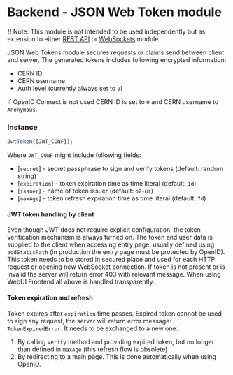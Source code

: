 # Backend - JSON Web Token module

**!!** Note: This module is not intended to be used independently but as extension to either [REST API](http-server.md) or [WebSockets](websockets.md) module.

JSON Web Tokens module secures requests or claims send between client and server.
The generated tokens includes following encrypted information:
 * CERN ID
 * CERN username
 * Auth level (currently always set to `0`)

If OpenID Connect is not used CERN ID is set to `0` and CERN username to `Anonymous`.

### Instance
```js
JwtToken([JWT_CONF]);
```
Where
 `JWT_CONF` might include following fields:
   * [`secret`] - secret passphrase to sign and verify tokens (default: random string)
   * [`expiration`] - token expiration time as time literal (default: `1d`)
   * [`issuer`] - name of token issuer (default: `o2-ui`)
   * [`maxAge`] - token refresh expiration time as time literal (default: `7d`)

#### JWT token handling by client
Even though JWT does not require explicit configuration, the token verification mechanism is always turned on.
The token and user data is supplied to the client when accessing entry page, usually defined using `addStaticPath` (in production the entry page must be protected by OpenID).
This token needs to be stored in secured place and used for each HTTP request or opening new WebSocket connection.
If token is not present or is invalid the server will return error 403 with relevant message.
When using WebUI Frontend all above is handled transparently.

#### Token expiration and refresh
Token expires after `expiration` time passes. Expired token cannot be used to sign any request, the server will return error message: `TokenExpiredError`.
It needs to be exchanged to a new one:
1. By calling `verify` method and providing expired token, but no longer than defined in `maxAge` (this refresh flow is obsolete)
2. By redirecting to a main page. This is done automatically when using OpenID.
